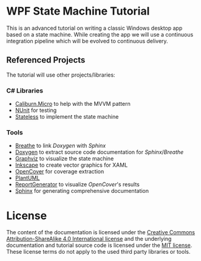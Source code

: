 # WPF State Machine Tutorial
This is an advanced tutorial on writing a classic Windows desktop app based on a state machine. While creating the app we will use a continuous integration pipeline which will be evolved to continuous delivery.

## Referenced Projects
The tutorial will use other projects/libraries:
### C# Libraries
* [Caliburn.Micro](https://github.com/Caliburn-Micro/Caliburn.Micro) to help with the MVVM pattern
* [NUnit](https://github.com/nunit/nunit) for testing
* [Stateless](https://github.com/dotnet-state-machine/stateless) to implement the state machine

### Tools
* [Breathe](https://github.com/michaeljones/breathe) to link _Doxygen_ with _Sphinx_
* [Doxygen](https://github.com/doxygen/doxygen) to extract source code documentation for _Sphinx_/_Breathe_
* [Graphviz](https://github.com/ellson/graphviz) to visualize the state machine
* [Inkscape](https://inkscape.org) to create vector graphics for XAML
* [OpenCover](https://github.com/OpenCover/opencover) for coverage extraction
* [PlantUML](https://github.com/plantuml/plantuml)
* [ReportGenerator](https://github.com/danielpalme/ReportGenerator) to visualize _OpenCover_'s results
* [Sphinx](https://github.com/sphinx-doc/sphinx) for generating comprehensive documentation

# License
The content of the documentation is licensed under the [Creative Commons Attribution-ShareAlike 4.0 International license](https://creativecommons.org/licenses/by-sa/4.0/) and the underlying documentation and tutorial source code is licensed under the [MIT license](https://opensource.org/licenses/mit-license.php). These license terms do not apply to the used third party libraries or tools.
